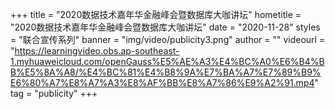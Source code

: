 +++
    title = "2020数据技术嘉年华金融峰会暨数据库大咖讲坛"
    hometitle = "2020数据技术嘉年华金融峰会暨数据库大咖讲坛"
    date = "2020-11-28"
    styles = "联合宣传系列"
    banner = "img/video/publicity3.png"
    author = ""
    videourl = "https://learningvideo.obs.ap-southeast-1.myhuaweicloud.com/openGauss%E5%AE%A3%E4%BC%A0%E6%B4%BB%E5%8A%A8/%E4%BC%81%E4%B8%9A%E7%BA%A7%E7%89%B9%E6%80%A7%E8%A7%A3%E8%AF%BB%E8%A7%86%E9%A2%91.mp4" 
    tag = "publicity"
+++